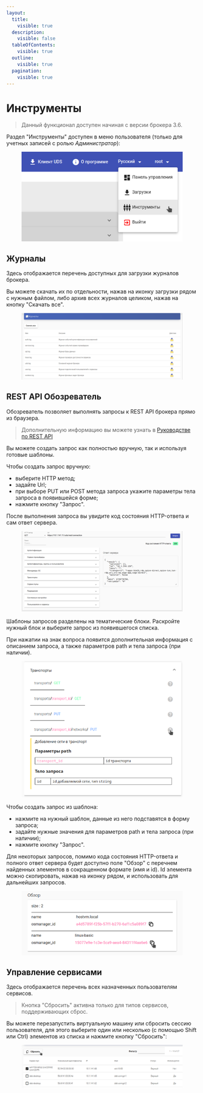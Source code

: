 ```yaml
---
layout:
  title:
    visible: true
  description:
    visible: false
  tableOfContents:
    visible: true
  outline:
    visible: true
  pagination:
    visible: true
---
```


# Инструменты

> Данный функционал доступен начиная с версии брокера 3.6.

Раздел "Инструменты" доступен в меню пользователя (только для учетных записей с ролью _Администратор_):



<figure><img src="../../.gitbook/assets/tools-1.png" alt=""><figcaption></figcaption></figure>

## Журналы <a href="#logs" id="logs"></a>

Здесь отображается перечень доступных для загрузки журналов брокера.

Вы можете скачать их по отдельности, нажав на иконку загрузки рядом с нужным файлом, либо архив всех журналов целиком, нажав на кнопку "Скачать все".

<figure><img src="../../.gitbook/assets/tools-2.png" alt=""><figcaption></figcaption></figure>

## REST API Обозреватель <a href="#rest-api-explorer" id="rest-api-explorer"></a>

Обозреватель позволяет выполнять запросы к REST API брокера прямо из браузера.

> Дополнительную информацию вы можете узнать в [Руководстве по REST API](../rest-api-guide/)

Вы можете создать запрос как полностью вручную, так и используя готовые шаблоны.

Чтобы создать запрос вручную:

* выберите HTTP метод;
* задайте Url;
* при выборе PUT или POST метода запроса укажите параметры тела запроса в появившейся форме;
* нажмите кнопку "Запрос".

После выполнения запроса вы увидите код состояния HTTP-ответа и сам ответ сервера.

<figure><img src="../../.gitbook/assets/tools-3.png" alt=""><figcaption></figcaption></figure>

Шаблоны запросов разделены на тематические блоки. Раскройте нужный блок и выберите запрос из появившегося списка.

При нажатии на знак вопроса появится дополнительная информация с описанием запроса, а также параметров path и тела запроса (при наличии).

<figure><img src="../../.gitbook/assets/tools-4.png" alt=""><figcaption></figcaption></figure>

Чтобы создать запрос из шаблона:

* нажмите на нужный шаблон, данные из него подставятся в форму запроса;
* задайте нужные значения для параметров path и тела запроса (при наличии);
* нажмите кнопку "Запрос".

Для некоторых запросов, помимо кода состояния HTTP-ответа и полного ответ сервера будет доступно поле "Обзор" с перечнем найденных элементов в сокращенном формате (имя и id). Id элемента можно скопировать, нажав на иконку рядом, и использовать для дальнейших запросов.

<figure><img src="../../.gitbook/assets/tools-5.png" alt=""><figcaption></figcaption></figure>

## Управление сервисами <a href="#service-management" id="service-management"></a>

Здесь отображается перечень всех назначенных пользователям сервисов.

> Кнопка "Сбросить" активна только для типов сервисов, поддерживающих сброс.

Вы можете перезапустить виртуальную машину или сбросить сессию пользователя, для этого выберите один или несколько (с помощью Shift или Ctrl) элементов из списка и нажмите кнопку "Сбросить":

<figure><img src="../../.gitbook/assets/tools-6.png" alt=""><figcaption></figcaption></figure>

